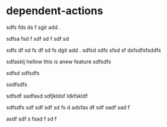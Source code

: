 # dependent-actions

sdfs
fds
ds
f
sgit add .

sdfsa
fsd
f
sdf
sd
f
sdf
sd

sdfs
df
sd
fs
df
sd
fs
dgit add .
sdfsd
sdfs
sfsd
sf
dsfsdfsfsddfs

sdfasklj
hellow
this is anew feature
sdfsdfs

sdfsd
sdfsdfs

ssdfsdfs

sdfsdf
sadfasd
sdfjkldsf
ldkfskldf

sdfsdfs
sdf
sdf
sdf
sd
fs
d
adsfas
df
sdf
sadf
sad
f

asdf
sdf
s
fsad
f
sd
f